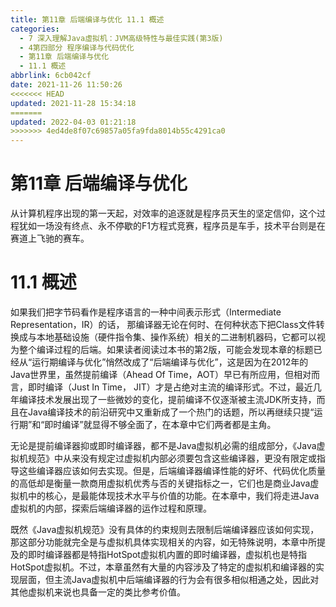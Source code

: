 ```yaml
---
title: 第11章 后端编译与优化 11.1 概述
categories: 
  - 7 深入理解Java虛拟机：JVM高级特性与最佳实践(第3版)
  - 4第四部分 程序编译与代码优化
  - 第11章 后端编译与优化
  - 11.1 概述
abbrlink: 6cb042cf
date: 2021-11-26 11:50:26
<<<<<<< HEAD
updated: 2021-11-28 15:34:18
=======
updated: 2022-04-03 01:21:18
>>>>>>> 4ed4de8f07c69857a05fa9fda8014b55c4291ca0
---
```

# 第11章 后端编译与优化
从计算机程序出现的第一天起，对效率的追逐就是程序员天生的坚定信仰，这个过程犹如一场没有终点、永不停歇的F1方程式竞赛，程序员是车手，技术平台则是在赛道上飞驰的赛车。

# 11.1 概述
如果我们把字节码看作是程序语言的一种中间表示形式（Intermediate Representation，IR）的话， 那编译器无论在何时、在何种状态下把Class文件转换成与本地基础设施（硬件指令集、操作系统）相关的二进制机器码，它都可以视为整个编译过程的后端。如果读者阅读过本书的第2版，可能会发现本章的标题已经从“运行期编译与优化”悄然改成了“后端编译与优化”，这是因为在2012年的Java世界里，虽然提前编译（Ahead Of Time，AOT）早已有所应用，但相对而言，即时编译（Just In Time， JIT）才是占绝对主流的编译形式。不过，最近几年编译技术发展出现了一些微妙的变化，提前编译不仅逐渐被主流JDK所支持，而且在Java编译技术的前沿研究中又重新成了一个热门的话题，所以再继续只提“运行期”和“即时编译”就显得不够全面了，在本章中它们两者都是主角。

无论是提前编译器抑或即时编译器，都不是Java虚拟机必需的组成部分，《Java虚拟机规范》中从来没有规定过虚拟机内部必须要包含这些编译器，更没有限定或指导这些编译器应该如何去实现。但是，后端编译器编译性能的好坏、代码优化质量的高低却是衡量一款商用虚拟机优秀与否的关键指标之一，它们也是商业Java虚拟机中的核心，是最能体现技术水平与价值的功能。在本章中，我们将走进Java虚拟机的内部，探索后端编译器的运作过程和原理。

既然《Java虚拟机规范》没有具体的约束规则去限制后端编译器应该如何实现，那这部分功能就完全是与虚拟机具体实现相关的内容，如无特殊说明，本章中所提及的即时编译器都是特指HotSpot虚拟机内置的即时编译器，虚拟机也是特指HotSpot虚拟机。不过，本章虽然有大量的内容涉及了特定的虚拟机和编译器的实现层面，但主流Java虚拟机中后端编译器的行为会有很多相似相通之处，因此对其他虚拟机来说也具备一定的类比参考价值。

